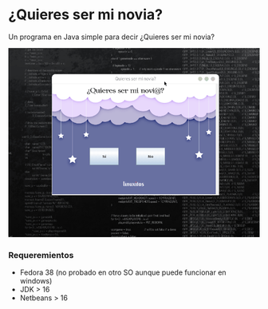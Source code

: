 # ¿Quieres ser mi novia?

Un programa en Java simple para decir ¿Quieres ser mi novia?

![Login.](images/1.gif)

### Requeremientos

- Fedora 38 (no probado en otro SO aunque puede funcionar en windows)
- JDK > 16
- Netbeans > 16